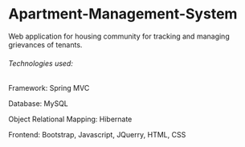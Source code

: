 # Apartment-Management-System

Web application for housing community for tracking and managing grievances of tenants.

###### Technologies used:
Framework: Spring MVC

Database: MySQL

Object Relational Mapping: Hibernate

Frontend: Bootstrap, Javascript, JQuerry, HTML, CSS
